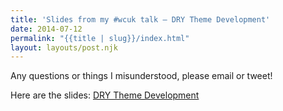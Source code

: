 ```yaml
---
title: 'Slides from my #wcuk talk – DRY Theme Development'
date: 2014-07-12
permalink: "{{title | slug}}/index.html"
layout: layouts/post.njk
---
```

Any questions or things I misunderstood, please email or tweet!

Here are the slides: [DRY Theme Development][1]

&nbsp;

 [1]: http://mattrad.uk/wp-content/uploads/2014/07/DRY-Theme-Development.pdf